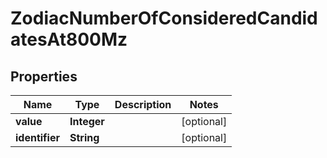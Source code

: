 # ZodiacNumberOfConsideredCandidatesAt800Mz

## Properties
Name | Type | Description | Notes
------------ | ------------- | ------------- | -------------
**value** | **Integer** |  |  [optional]
**identifier** | **String** |  |  [optional]
